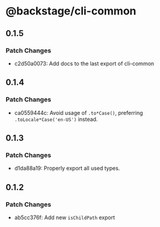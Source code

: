 # @backstage/cli-common

## 0.1.5

### Patch Changes

- c2d50a0073: Add docs to the last export of cli-common

## 0.1.4

### Patch Changes

- ca0559444c: Avoid usage of `.to*Case()`, preferring `.toLocale*Case('en-US')` instead.

## 0.1.3

### Patch Changes

- d1da88a19: Properly export all used types.

## 0.1.2

### Patch Changes

- ab5cc376f: Add new `isChildPath` export
